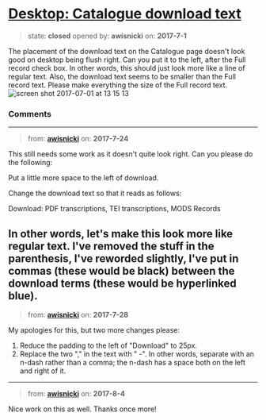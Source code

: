 # [Desktop: Catalogue download text](https://github.com/livingstoneonline/livingstoneonline/issues/179)

> state: **closed** opened by: **awisnicki** on: **2017-7-1**

The placement of the download text on the Catalogue page doesn&#x27;t look good on desktop being flush right. Can you put it to the left, after the Full record check box. In other words, this should just look more like a line of regular text. Also, the download text seems to be smaller than the Full record text. Please make everything the size of the Full record text.
![screen shot 2017-07-01 at 13 15 13](https://user-images.githubusercontent.com/12518623/27764468-c1df897e-5e5f-11e7-85c5-42ad62dbd63b.png)


### Comments

---
> from: [**awisnicki**](https://github.com/livingstoneonline/livingstoneonline/issues/179#issuecomment-317580456) on: **2017-7-24**

This still needs some work as it doesn&#x27;t quite look right. Can you please do the following:

Put a little more space to the left of download.

Change the download text so that it reads as follows:

Download: PDF transcriptions, TEI transcriptions, MODS Records

In other words, let&#x27;s make this look more like regular text. I&#x27;ve removed the stuff in the parenthesis, I&#x27;ve reworded slightly, I&#x27;ve put in commas (these would be black) between the download terms (these would be hyperlinked blue).
---
> from: [**awisnicki**](https://github.com/livingstoneonline/livingstoneonline/issues/179#issuecomment-318747370) on: **2017-7-28**

My apologies for this, but two more changes please:

1. Reduce the padding to the left of &quot;Download&quot; to 25px.
2. Replace the two &quot;,&quot; in the text with &quot; -&quot;. In other words, separate with an n-dash rather than a comma; the n-dash has a space both on the left and right of it.
---
> from: [**awisnicki**](https://github.com/livingstoneonline/livingstoneonline/issues/179#issuecomment-320390291) on: **2017-8-4**

Nice work on this as well. Thanks once more!
